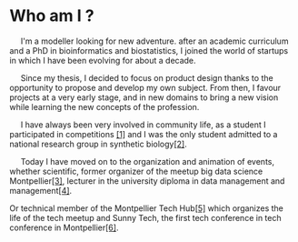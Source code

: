 # **Who am I ?**  
&nbsp;&nbsp;&nbsp;&nbsp;&nbsp;I'm a modeller looking for new adventure. after an academic curriculum and a PhD in bioinformatics and biostatistics, I joined the world of startups in which I have been evolving for about a decade.

&nbsp;&nbsp;&nbsp;&nbsp;&nbsp;Since my thesis, I decided to focus on product design thanks to the opportunity to propose and develop my own subject. From then, I favour projects at a very early stage, and in new domains to bring a new vision while learning the new concepts of the profession.

&nbsp;&nbsp;&nbsp;&nbsp;&nbsp;I have always been very involved in community life, as a student I participated in competitions [[1]](#iGEM) and I was the only student admitted to a national research group in synthetic biology[[2]](#GDR). 

&nbsp;&nbsp;&nbsp;&nbsp;&nbsp;Today I have moved on to the organization and animation of events, whether scientific, 
former organizer of the meetup big data science Montpellier[[3]](#BDSM), lecturer in the university diploma in data management and management[[4]](#ISDM).

Or technical member of the Montpellier Tech Hub[[5]](#Techhub) which organizes the life of the tech meetup and Sunny Tech, the first tech conference in tech conference in Montpellier[[6]](#sunny).
